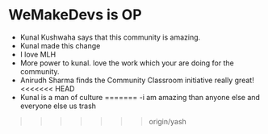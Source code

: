 # WeMakeDevs is OP

- Kunal Kushwaha says that this community is amazing.
- Kunal made this change
- I love MLH
- More power to kunal. love the work which your are doing for the community.
- Anirudh Sharma finds the Community Classroom initiative really great!
<<<<<<< HEAD
- Kunal is a man of culture
=======
-i am amazing than anyone else and everyone else us trash
>>>>>>> origin/yash

